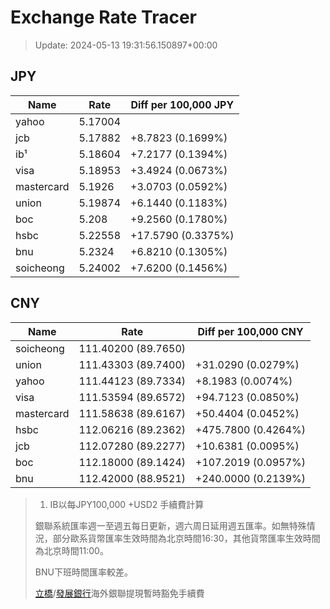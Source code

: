 # Exchange Rate Tracer

> Update: 2024-05-13 19:31:56.150897+00:00

## JPY

| Name       |    Rate | Diff per 100,000 JPY   |
|------------|---------|------------------------|
| yahoo      | 5.17004 |                        |
| jcb        | 5.17882 | +8.7823 (0.1699%)      |
| ib¹        | 5.18604 | +7.2177 (0.1394%)      |
| visa       | 5.18953 | +3.4924 (0.0673%)      |
| mastercard | 5.1926  | +3.0703 (0.0592%)      |
| union      | 5.19874 | +6.1440 (0.1183%)      |
| boc        | 5.208   | +9.2560 (0.1780%)      |
| hsbc       | 5.22558 | +17.5790 (0.3375%)     |
| bnu        | 5.2324  | +6.8210 (0.1305%)      |
| soicheong  | 5.24002 | +7.6200 (0.1456%)      |

## CNY

| Name       | Rate                | Diff per 100,000 CNY   |
|------------|---------------------|------------------------|
| soicheong  | 111.40200	(89.7650) |                        |
| union      | 111.43303	(89.7400) | +31.0290 (0.0279%)     |
| yahoo      | 111.44123	(89.7334) | +8.1983 (0.0074%)      |
| visa       | 111.53594	(89.6572) | +94.7123 (0.0850%)     |
| mastercard | 111.58638	(89.6167) | +50.4404 (0.0452%)     |
| hsbc       | 112.06216	(89.2362) | +475.7800 (0.4264%)    |
| jcb        | 112.07280	(89.2277) | +10.6381 (0.0095%)     |
| boc        | 112.18000	(89.1424) | +107.2019 (0.0957%)    |
| bnu        | 112.42000	(88.9521) | +240.0000 (0.2139%)    |


> 1. IB以每JPY100,000 +USD2 手續費計算
>
> 銀聯系統匯率週一至週五每日更新，週六周日延用週五匯率。如無特殊情況，部分歐系貨幣匯率生效時間為北京時間16:30，其他貨幣匯率生效時間為北京時間11:00。
>
> BNU下班時間匯率較差。
>
> [立橋](https://www.wlbank.com.mo/uploads/ueditor/file/20181211/1544536513900230.pdf)/[發展銀行](https://www.mdb.com.mo/Service_Charges_20230728.pdf)海外銀聯提現暫時豁免手續費

